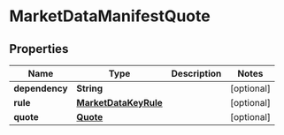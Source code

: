 

# MarketDataManifestQuote

## Properties

Name | Type | Description | Notes
------------ | ------------- | ------------- | -------------
**dependency** | **String** |  |  [optional]
**rule** | [**MarketDataKeyRule**](MarketDataKeyRule.md) |  |  [optional]
**quote** | [**Quote**](Quote.md) |  |  [optional]



